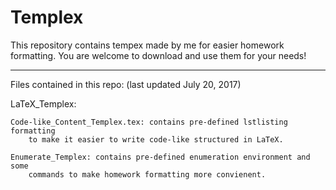 # Templex
This repository contains tempex made by me for easier homework formatting.
You are welcome to download and use them for your needs!

-----------------------------------------------------------------------------
Files contained in this repo: (last updated July 20, 2017)

LaTeX_Templex:
	
	Code-like_Content_Templex.tex: contains pre-defined lstlisting formatting
		to make it easier to write code-like structured in LaTeX.

	Enumerate_Templex: contains pre-defined enumeration environment and some
		commands to make homework formatting more convienent.
